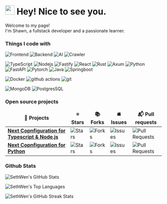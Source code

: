 <h1>
<img src="https://emojis.slackmojis.com/emojis/images/1531849430/4246/blob-sunglasses.gif?1531849430" width="30"/> 
Hey! Nice to see you.
</h1>


<p>
Welcome to my page! 
<br>
I'm Shawn, a fullstack developer and a passionate learner. 
<br> 

<h3>Things I code with</h3>
<p>
  <p>
    <img alt="Frontend" src="https://img.shields.io/badge/-Frontend-007ACC?style=flat-square&logo=frontend&logoColor=white" />
    <img alt="Backend" src="https://img.shields.io/badge/-Backend-007ACC?style=flat-square&logo=backend&logoColor=white" />
    <img alt="AI" src="https://img.shields.io/badge/-AI-007ACC?style=flat-square&logo=ai&logoColor=white" />
    <img alt="Crawler" src="https://img.shields.io/badge/-Crawler-007ACC?style=flat-square&logo=crawler&logoColor=white" />
  </p>

  <p>
  <img alt="TypeScript" src="https://img.shields.io/badge/-TypeScript-007ACC?style=flat-square&logo=typescript&logoColor=white" />
  <img alt="Nodejs" src="https://img.shields.io/badge/-Nodejs-43853d?style=flat-square&logo=Node.js&logoColor=white" />
  <img alt="Fastify" src="https://img.shields.io/badge/-Fastify-43853d?style=flat-square&logo=fastify&logoColor=white" />
  <img alt="React" src="https://img.shields.io/badge/-React-45b8d8?style=flat-square&logo=react&logoColor=white" />
  <img alt="Rust" src="https://img.shields.io/badge/-Rust-43853d?style=flat-square&logo=Rust&logoColor=white" />
  <img alt="Axum" src="https://img.shields.io/badge/-Axum-43853d?style=flat-square&logo=axum&logoColor=white" />
  <img alt="Python" src="https://img.shields.io/badge/-Python-43853d?style=flat-square&logo=python&logoColor=white" />
  <img alt="FastAPI" src="https://img.shields.io/badge/-FastAPI-43853d?style=flat-square&logo=fastapi&logoColor=white" />
  <img alt="Pytorch" src="https://img.shields.io/badge/-Pytorch-43853d?style=flat-square&logo=pytorch&logoColor=white" />
  <img alt="Java" src="https://img.shields.io/badge/-Java-43853d?style=flat-square&logo=java&logoColor=white" />
  <img alt="Springboot" src="https://img.shields.io/badge/-Springboot-43853d?style=flat-square&logo=springboot&logoColor=white" />
  </p>


  <p>
  <img alt="Docker" src="https://img.shields.io/badge/-Docker-46a2f1?style=flat-square&logo=docker&logoColor=white" />
  <img alt="github actions" src="https://img.shields.io/badge/-Github_Actions-2088FF?style=flat-square&logo=github-actions&logoColor=white" />
  <img alt="git" src="https://img.shields.io/badge/-Git-F05032?style=flat-square&logo=git&logoColor=white" />
  </p>

  <p>
  <img alt="MongoDB" src="https://img.shields.io/badge/-MongoDB-13aa52?style=flat-square&logo=mongodb&logoColor=white" />
  <img alt="PostgresSQL" src="https://img.shields.io/badge/-PostgreSQL-13aa52?style=flat-square&logo=postgresql&logoColor=white" />
  </p>
</p>

<h3>Open source projects</h3>
<table>
  <thead align="center">
    <tr border: none;>
      <td><b>🎁 Projects</b></td>
      <td><b>⭐ Stars</b></td>
      <td><b>📚 Forks</b></td>
      <td><b>🛎 Issues</b></td>
      <td><b>📬 Pull requests</b></td>
    </tr>
  </thead>
  <tbody>
    <tr>
      <td>
        <a href="https://github.com/SethWen/confng-ts">
        <b>Next Copnfiguration for Typescript & Node.js</b>
        </a>
      </td>
      <td>
      <img alt="Stars" src="https://img.shields.io/github/stars/SethWen/confng-ts?style=flat-square&labelColor=343b41"/>
      </td>
      <td>
      <img alt="Forks" src="https://img.shields.io/github/forks/SethWen/confng-ts?style=flat-square&labelColor=343b41"/>
      </td>
      <td>
      <img alt="Issues" src="https://img.shields.io/github/issues/SethWen/confng-ts?style=flat-square&labelColor=343b41"/>
      </td>
      <td>
      <img alt="Pull Requests" src="https://img.shields.io/github/issues-pr/SethWen/confng-ts?style=flat-square&labelColor=343b41"/>
      </td>
    </tr>
    <tr>
      <td>
        <a href="https://github.com/SethWen/confng-py">
        <b>Next Copnfiguration for Python</b>
        </a>
      </td>
      <td>
      <img alt="Stars" src="https://img.shields.io/github/stars/SethWen/confng-py?style=flat-square&labelColor=343b41"/>
      </td>
      <td>
      <img alt="Forks" src="https://img.shields.io/github/forks/SethWen/confng-py?style=flat-square&labelColor=343b41"/>
      </td>
      <td>
      <img alt="Issues" src="https://img.shields.io/github/issues/SethWen/confng-py?style=flat-square&labelColor=343b41"/>
      </td>
      <td>
      <img alt="Pull Requests" src="https://img.shields.io/github/issues-pr/SethWen/confng-py?style=flat-square&labelColor=343b41"/>
      </td>
    </tr>
  </tbody>
</table>

<h3>Github Stats</h3>
<p>
<img src="https://github-readme-stats.vercel.app/api?username=SethWen&show_icons=true&theme=dracula" alt="SethWen's GitHub Stats">
</p>

<p>
<img src="https://github-readme-stats.vercel.app/api/top-langs/?username=SethWen&show_icons=true&theme=dracula" alt="SethWen's Top Languages">
</p>

<p>
<img src="https://github-readme-streak-stats.herokuapp.com/?user=SethWen&theme=dracula" alt="SethWen's GitHub Streak Stats">
</p>
